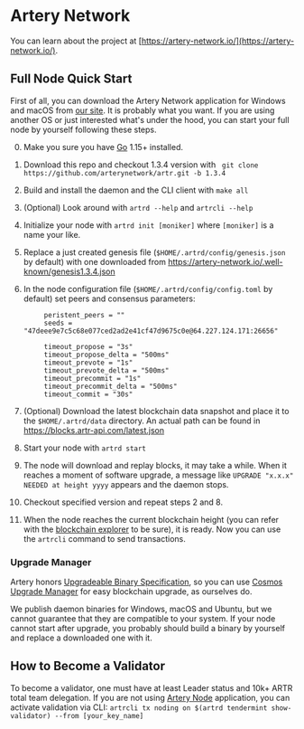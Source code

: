 # Artery Network

You can learn about the project at [https://artery-network.io/](https://artery-network.io/).

## Full Node Quick Start
First of all, you can download the Artery Network application for Windows and macOS from 
[our site](https://artery-network.io). It is probably what you want. If you are using another OS or just interested 
what's under the hood, you can start your full node by yourself following these steps.     

0. Make you sure you have [Go](https://golang.org/) 1.15+ installed.
0. Download this repo and checkout 1.3.4 version with ```
git clone https://github.com/arterynetwork/artr.git -b 1.3.4```
0. Build and install the daemon and the CLI client with `make all`
0. (Optional) Look around with `artrd --help` and `artrcli --help`
0. Initialize your node with `artrd init [moniker]` where `[moniker]` is a name your like.
0. Replace a just created genesis file (`$HOME/.artrd/config/genesis.json` by default) with one downloaded from 
https://artery-network.io/.well-known/genesis1.3.4.json
0. In the node configuration file (`$HOME/.artrd/config/config.toml` by default) set peers and consensus parameters:

            peristent_peers = ""
            seeds = "47deee9e7c5c68e077ced2ad2e41cf47d9675c0e@64.227.124.171:26656"
            
            timeout_propose = "3s"
            timeout_propose_delta = "500ms"
            timeout_prevote = "1s"
            timeout_prevote_delta = "500ms"
            timeout_precommit = "1s"
            timeout_precommit_delta = "500ms"
            timeout_commit = "30s"

0. (Optional) Download the latest blockchain data snapshot and place it to the `$HOME/.artrd/data` directory. An actual path can be found in https://blocks.artr-api.com/latest.json
0. Start your node with `artrd start`
0. The node will download and replay blocks, it may take a while. When it reaches a moment of software upgrade, a 
message like `UPGRADE "x.x.x" NEEDED at height yyyy` appears and the daemon stops.
0. Checkout specified version and repeat steps 2 and 8.
0. When the node reaches the current blockchain height (you can refer with the 
[blockchain explorer](https://artery-network.io/blockchain) to be sure), it is ready. Now you can use the `artrcli` 
command to send transactions.

### Upgrade Manager

Artery honors [Upgradeable Binary 
Specification](https://github.com/regen-network/cosmosd#upgradeable-binary-specification), so you can use [Cosmos 
Upgrade Manager](https://github.com/regen-network/cosmosd#cosmos-upgrade-manager) for easy blockchain upgrade, as 
ourselves do. 

We publish daemon binaries for Windows, macOS and Ubuntu, but we cannot guarantee that they are compatible to your 
system. If your node cannot start after upgrade, you probably should build a binary by yourself and replace a 
downloaded one with it. 

## How to Become a Validator

To become a validator, one must have at least Leader status and 10k+ ARTR total team delegation. If you are not using 
[Artery Node](https://artery-network.io/node) application, you can activate validation via CLI:
```artrcli tx noding on $(artrd tendermint show-validator) --from [your_key_name]``` 
